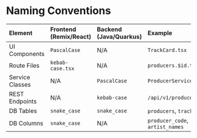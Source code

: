 # Naming Conventions

| Element | Frontend (Remix/React) | Backend (Java/Quarkus) | Example |
| :--- | :--- | :--- | :--- |
| UI Components | `PascalCase` | N/A | `TrackCard.tsx` |
| Route Files | `kebab-case.tsx` | N/A | `producers.$id.tsx` |
| Service Classes | N/A | `PascalCase` | `ProducerService.java` |
| REST Endpoints | N/A | `kebab-case` | `/api/v1/producers` |
| DB Tables | `snake_case` | `snake_case` | `producers`, `tracks` |
| DB Columns | `snake_case` | N/A | `producer_code`, `artist_names` | 